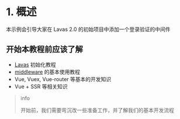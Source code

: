 # 1. 概述


本示例会引导大家在 Lavas 2.0 的初始项目中添加一个登录验证的中间件


## 开始本教程前应该了解

* [Lavas](https://lavas.baidu.com/guide/v2/basic/introduction) 初始化教程
* [middleware](https://lavas.baidu.com/guide/v2/advanced/middleware) 的基本使用教程
* Vue, Vuex, Vue-router 等基本的开发知识
* Vue + SSR 等相关知识



> info
>
> 开始前，我们需要弯沉改一些准备工作，并了解我们的基本开发流程



